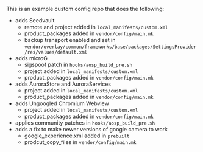 This is an example custom config repo that does the following:
* adds Seedvault
  * remote and project added in `local_manifests/custom.xml`
  * product_packages added in `vendor/config/main.mk`
  * backup transport enabled and set in `vendor/overlay/common/frameworks/base/packages/SettingsProvider/res/values/default.xml`
* adds microG 
  * sigspoof patch in `hooks/aosp_build_pre.sh`
  * project added in `local_manifests/custom.xml`
  * product_packages added in `vendor/config/main.mk`
* adds AuroraStore and AuroraServices 
  * project added in `local_manifests/custom.xml`
  * product_packages added in `vendor/config/main.mk`
* adds Ungoogled Chromium Webview
  * project added in `local_manifests/custom.xml`
  * product_packages added in `vendor/config/main.mk`
* applies community patches in `hooks/aosp_build_pre.sh`
* adds a fix to make newer versions of google camera to work
  * google_experience.xml added in `prebuilt`
  * prodcut_copy_files in `vendor/config/main.mk`

